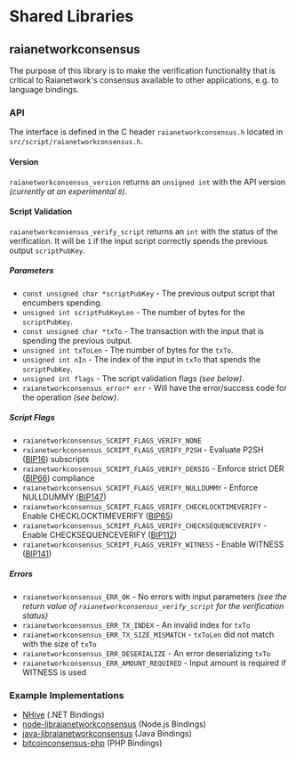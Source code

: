 Shared Libraries
================

## raianetworkconsensus

The purpose of this library is to make the verification functionality that is critical to Raianetwork's consensus available to other applications, e.g. to language bindings.

### API

The interface is defined in the C header `raianetworkconsensus.h` located in  `src/script/raianetworkconsensus.h`.

#### Version

`raianetworkconsensus_version` returns an `unsigned int` with the API version *(currently at an experimental `0`)*.

#### Script Validation

`raianetworkconsensus_verify_script` returns an `int` with the status of the verification. It will be `1` if the input script correctly spends the previous output `scriptPubKey`.

##### Parameters
- `const unsigned char *scriptPubKey` - The previous output script that encumbers spending.
- `unsigned int scriptPubKeyLen` - The number of bytes for the `scriptPubKey`.
- `const unsigned char *txTo` - The transaction with the input that is spending the previous output.
- `unsigned int txToLen` - The number of bytes for the `txTo`.
- `unsigned int nIn` - The index of the input in `txTo` that spends the `scriptPubKey`.
- `unsigned int flags` - The script validation flags *(see below)*.
- `raianetworkconsensus_error* err` - Will have the error/success code for the operation *(see below)*.

##### Script Flags
- `raianetworkconsensus_SCRIPT_FLAGS_VERIFY_NONE`
- `raianetworkconsensus_SCRIPT_FLAGS_VERIFY_P2SH` - Evaluate P2SH ([BIP16](https://github.com/bitcoin/bips/blob/master/bip-0016.mediawiki)) subscripts
- `raianetworkconsensus_SCRIPT_FLAGS_VERIFY_DERSIG` - Enforce strict DER ([BIP66](https://github.com/bitcoin/bips/blob/master/bip-0066.mediawiki)) compliance
- `raianetworkconsensus_SCRIPT_FLAGS_VERIFY_NULLDUMMY` - Enforce NULLDUMMY ([BIP147](https://github.com/bitcoin/bips/blob/master/bip-0147.mediawiki))
- `raianetworkconsensus_SCRIPT_FLAGS_VERIFY_CHECKLOCKTIMEVERIFY` - Enable CHECKLOCKTIMEVERIFY ([BIP65](https://github.com/bitcoin/bips/blob/master/bip-0065.mediawiki))
- `raianetworkconsensus_SCRIPT_FLAGS_VERIFY_CHECKSEQUENCEVERIFY` - Enable CHECKSEQUENCEVERIFY ([BIP112](https://github.com/bitcoin/bips/blob/master/bip-0112.mediawiki))
- `raianetworkconsensus_SCRIPT_FLAGS_VERIFY_WITNESS` - Enable WITNESS ([BIP141](https://github.com/bitcoin/bips/blob/master/bip-0141.mediawiki))

##### Errors
- `raianetworkconsensus_ERR_OK` - No errors with input parameters *(see the return value of `raianetworkconsensus_verify_script` for the verification status)*
- `raianetworkconsensus_ERR_TX_INDEX` - An invalid index for `txTo`
- `raianetworkconsensus_ERR_TX_SIZE_MISMATCH` - `txToLen` did not match with the size of `txTo`
- `raianetworkconsensus_ERR_DESERIALIZE` - An error deserializing `txTo`
- `raianetworkconsensus_ERR_AMOUNT_REQUIRED` - Input amount is required if WITNESS is used

### Example Implementations
- [NHive](https://github.com/NicolasDorier/NHive/blob/master/NHive/Script.cs#L814) (.NET Bindings)
- [node-libraianetworkconsensus](https://github.com/bitpay/node-libraianetworkconsensus) (Node.js Bindings)
- [java-libraianetworkconsensus](https://github.com/dexX7/java-libraianetworkconsensus) (Java Bindings)
- [bitcoinconsensus-php](https://github.com/Bit-Wasp/bitcoinconsensus-php) (PHP Bindings)
